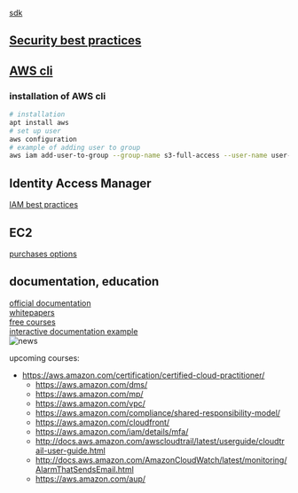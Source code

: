 [sdk](https://aws.amazon.com/tools/)  

## [Security best practices](https://d0.awsstatic.com/whitepapers/Security/AWS_Security_Best_Practices.pdf)

## [AWS cli](https://docs.aws.amazon.com/cli/latest/index.html)  
### installation of AWS cli
```sh
# installation
apt install aws
# set up user
aws configuration
# example of adding user to group 
aws iam add-user-to-group --group-name s3-full-access --user-name user-s3-bucket
```
## Identity Access Manager
[IAM best practices](https://d0.awsstatic.com/whitepapers/Security/AWS_Security_Best_Practices.pdf)  

## EC2
[purchases options](https://docs.aws.amazon.com/AWSEC2/latest/UserGuide/instance-purchasing-options.html)

## documentation, education 
[official documentation](https://docs.aws.amazon.com/)  
[whitepapers](https://aws.amazon.com/whitepapers)  
[free courses](https://www.aws.training/LearningLibrary?filters=language%3A1&search=&tab=digital_courses)  
[interactive documentation example](https://interactive.linuxacademy.com/diagrams/ProjectOmega2.html)   
![news](https://i.postimg.cc/zvSj5SxJ/aws-2019-re-invent.png)  

upcoming courses:
* https://aws.amazon.com/certification/certified-cloud-practitioner/
  * https://aws.amazon.com/dms/
  * https://aws.amazon.com/mp/
  * https://aws.amazon.com/vpc/
  * https://aws.amazon.com/compliance/shared-responsibility-model/
  * https://aws.amazon.com/cloudfront/
  * https://aws.amazon.com/iam/details/mfa/
  * http://docs.aws.amazon.com/awscloudtrail/latest/userguide/cloudtrail-user-guide.html
  * http://docs.aws.amazon.com/AmazonCloudWatch/latest/monitoring/AlarmThatSendsEmail.html
  * https://aws.amazon.com/aup/
